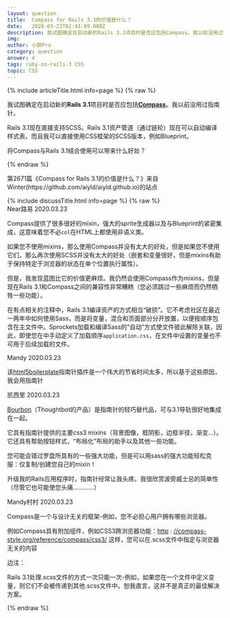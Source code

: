 ```yaml
---
layout: question
title:  Compass for Rails 3.1的价值是什么？
date:   2020-03-23T02:41:09.000Z
description: 我试图确定在启动新的Rails 3.1项目时是否应包括Compass。我以前没用过指南针。Rails 3.1现在直接支持SCSS。Rails 3.1资...
img: 
author: 小胖Pro
category: question
answer: 4
tags: ruby-on-rails-3 CSS
topic: CSS
---
```

<div class="article-root">
  <div class="article">
    {% include articleTitle.html info=page %}
    {% raw %}
    <div class="article-content"><p><font style="vertical-align: inherit;"><font style="vertical-align: inherit;">我试图确定</font><font style="vertical-align: inherit;">在启动新的</font><strong><font style="vertical-align: inherit;">Rails 3.1</font></strong><font style="vertical-align: inherit;">项目</font><font style="vertical-align: inherit;">时</font><font style="vertical-align: inherit;">是否应包括</font></font><a href="http://compass-style.org/" rel="noreferrer"><strong><font style="vertical-align: inherit;"><font style="vertical-align: inherit;">Compass</font></font></strong></a><font style="vertical-align: inherit;"><font style="vertical-align: inherit;">。</font><font style="vertical-align: inherit;">我以前没用过指南针。</font></font><strong><font style="vertical-align: inherit;"></font></strong><font style="vertical-align: inherit;"></font></p>

<p><font style="vertical-align: inherit;"><font style="vertical-align: inherit;">Rails 3.1现在直接支持SCSS。</font><font style="vertical-align: inherit;">Rails 3.1资产管道（通过链轮）现在可以自动编译样式表。</font><font style="vertical-align: inherit;">而且我可以直接使用CSS框架的SCSS版本，例如Blueprint。</font></font></p>

<p><font style="vertical-align: inherit;"><font style="vertical-align: inherit;">将Compass与Rails 3.1结合使用可以带来什么好处？</font></font></p></div>
    {% endraw %}
  </div>
  <p class="winter_mark">第2671篇《Compass for Rails 3.1的价值是什么？》来自Winter(https://github.com/aiyld/aiyld.github.io)的站点</p>
  <div class="discuss-wrapper">
    {% include discussTitle.html info=page %}
    {% raw %}
    <div class="discuss-item">
        <div class="discuss-parent">
          <div class="discuss-meta">
            <span class="discuss-user">Near路易</span>
            <span class="discuss-time">2020.03.23</span>
          </div>
          <div class="discuss-comment"><p><font style="vertical-align: inherit;"><font style="vertical-align: inherit;">Compass提供了很多很好的mixin，强大的sprite生成器以及与Blueprint的紧密集成，这意味着您不必</font></font><code>col</code><font style="vertical-align: inherit;"><font style="vertical-align: inherit;">在HTML上</font><font style="vertical-align: inherit;">都使用非语义</font><font style="vertical-align: inherit;">类。</font></font></p>

<p><font style="vertical-align: inherit;"><font style="vertical-align: inherit;">如果您不使用mixins，那么使用Compass并没有太大的好处，但是如果您不使用它们，那么再次使用SCSS并没有太大的好处（嵌套和变量很好，但是mixins有助于保持特定于浏览器的状态在单个位置执行属性）。</font></font></p>

<p><font style="vertical-align: inherit;"><font style="vertical-align: inherit;">但是，我发现蓝图比它的价值更麻烦。</font><font style="vertical-align: inherit;">我仍然会使用Compass作为mixins，但是现在Rails 3.1和Compass之间的兼容性非常糟糕（您必须跳过一些麻烦而仍然牺牲一些功能）。</font></font></p>

<p><font style="vertical-align: inherit;"><font style="vertical-align: inherit;">在有点相关的注释中，Rails 3.1编译资产的方式相当“破损”。</font><font style="vertical-align: inherit;">它不考虑社区在最近一两年中如何使用Sass，而是将变量，混合和页面部分分开放置，以便按顺序包含在主文件中。</font><font style="vertical-align: inherit;">Sprockets加载和编译Sass的“自动”方式使文件彼此解除关联，因此，即使您在中手动定义了加载顺序</font></font><code>application.css</code><font style="vertical-align: inherit;"><font style="vertical-align: inherit;">，在文件中设置的变量也不可用于后续加载的文件。</font></font></p></div>
        </div></div><div class="discuss-item">
        <div class="discuss-parent">
          <div class="discuss-meta">
            <span class="discuss-user">Mandy</span>
            <span class="discuss-time">2020.03.23</span>
          </div>
          <div class="discuss-comment"><p><font style="vertical-align: inherit;"><font style="vertical-align: inherit;">该</font></font><a href="https://github.com/sporkd/compass-html5-boilerplate" rel="nofollow"><font style="vertical-align: inherit;"><font style="vertical-align: inherit;">html5boilerplate</font></font></a><font style="vertical-align: inherit;"><font style="vertical-align: inherit;">指南针插件是一个伟大的节省时间太多，所以基于这些原因，我会用指南针</font></font></p></div>
        </div></div><div class="discuss-item">
        <div class="discuss-parent">
          <div class="discuss-meta">
            <span class="discuss-user">凯西里</span>
            <span class="discuss-time">2020.03.23</span>
          </div>
          <div class="discuss-comment"><p><a href="https://github.com/thoughtbot/bourbon" rel="noreferrer"><font style="vertical-align: inherit;"><font style="vertical-align: inherit;">Bourbon</font></font></a><font style="vertical-align: inherit;"><font style="vertical-align: inherit;">（Thoughtbot的产品）是指南针的轻巧替代品，可与3.1导轨很好地集成在一起。</font></font></p>

<p><font style="vertical-align: inherit;"><font style="vertical-align: inherit;">它具有指南针提供的主要css3 mixins（背景图像，框阴影，边框半径，渐变...）。</font><font style="vertical-align: inherit;">它还具有帮助按钮样式，“布局化”布局的助手以及其他一些功能。</font></font></p>

<p><font style="vertical-align: inherit;"><font style="vertical-align: inherit;">您可能会错过罗盘所具有的一些强大功能，但是可以用sass的强大功能轻松克服：仅复制/创建您自己的mixin！ </font></font></p>

<p><font style="vertical-align: inherit;"><font style="vertical-align: inherit;">升级我的Rails应用程序时，指南针经常让我头疼。</font><font style="vertical-align: inherit;">我很欣赏波旁威士忌的简单性（尽管它也可能使您头痛…………）</font></font></p></div>
        </div></div><div class="discuss-item">
        <div class="discuss-parent">
          <div class="discuss-meta">
            <span class="discuss-user">Mandy村村</span>
            <span class="discuss-time">2020.03.23</span>
          </div>
          <div class="discuss-comment"><p><font style="vertical-align: inherit;"><font style="vertical-align: inherit;">Compass是一个与设计无关的框架-例如，您不必担心用户拥有哪些浏览器。</font></font></p>

<p><font style="vertical-align: inherit;"><font style="vertical-align: inherit;">例如Compass具有附加组件，例如CSS3跨浏览器功能：</font></font><a href="http://compass-style.org/reference/compass/css3/" rel="nofollow"><font style="vertical-align: inherit;"><font style="vertical-align: inherit;">http</font></font></a><font style="vertical-align: inherit;"><font style="vertical-align: inherit;"> :
    </font><a href="http://compass-style.org/reference/compass/css3/" rel="nofollow"><font style="vertical-align: inherit;">//compass-style.org/reference/compass/css3/</font></a><font style="vertical-align: inherit;"> 
这样，您可以在.scss文件中指定与浏览器无关的内容</font></font></p>

<p><font style="vertical-align: inherit;"><font style="vertical-align: inherit;">边注：</font></font></p>

<p><font style="vertical-align: inherit;"><font style="vertical-align: inherit;">Rails 3.1处理.scss文件的方式一次只能一次-例如，如果您在一个文件中定义变量，则它们不会被传递到其他.scss文件中。</font><font style="vertical-align: inherit;">恕我直言，这并不是真正的最佳解决方案。</font></font></p></div>
        </div></div>
    {% endraw %}
  </div>
<div>
